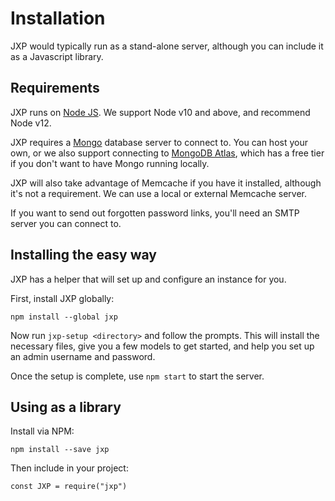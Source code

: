 # Installation

JXP would typically run as a stand-alone server, although you can include it as a Javascript library.

## Requirements

JXP runs on [Node JS](https://nodejs.org/en/). We support Node v10 and above, and recommend Node v12.

JXP requires a [Mongo](https://www.mongodb.com/) database server to connect to. You can host your own, or we also support connecting to [MongoDB Atlas](https://www.mongodb.com/cloud/atlas), which has a free tier if you don't want to have Mongo running locally. 

JXP will also take advantage of Memcache if you have it installed, although it's not a requirement. We can use a local or external Memcache server.

If you want to send out forgotten password links, you'll need an SMTP server you can connect to.

## Installing the easy way

JXP has a helper that will set up and configure an instance for you. 

First, install JXP globally:

`npm install --global jxp`

Now run `jxp-setup <directory>` and follow the prompts. This will install the necessary files, give you a few models to get started, and help you set up an admin username and password. 

Once the setup is complete, use `npm start` to start the server.

## Using as a library

Install via NPM:

`npm install --save jxp`

Then include in your project:

`const JXP = require("jxp")`

